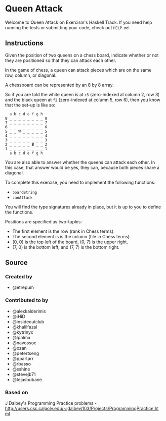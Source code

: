 # Queen Attack

Welcome to Queen Attack on Exercism's Haskell Track.
If you need help running the tests or submitting your code, check out `HELP.md`.

## Instructions

Given the position of two queens on a chess board, indicate whether or not they are positioned so that they can attack each other.

In the game of chess, a queen can attack pieces which are on the same row, column, or diagonal.

A chessboard can be represented by an 8 by 8 array.

So if you are told the white queen is at `c5` (zero-indexed at column 2, row 3) and the black queen at `f2` (zero-indexed at column 5, row 6), then you know that the set-up is like so:

```text
  a b c d e f g h
8 _ _ _ _ _ _ _ _ 8
7 _ _ _ _ _ _ _ _ 7
6 _ _ _ _ _ _ _ _ 6
5 _ _ W _ _ _ _ _ 5
4 _ _ _ _ _ _ _ _ 4
3 _ _ _ _ _ _ _ _ 3
2 _ _ _ _ _ B _ _ 2
1 _ _ _ _ _ _ _ _ 1
  a b c d e f g h
```

You are also able to answer whether the queens can attack each other.
In this case, that answer would be yes, they can, because both pieces share a diagonal.

To complete this exercise, you need to implement the following functions:

- `boardString`
- `canAttack`

You will find the type signatures already in place, but it is up to you
to define the functions.

Positions are specified as two-tuples:

- The first element is the row (rank in Chess terms).
- The second element is is the column (file in Chess terms).
- (0, 0) is the top left of the board, (0, 7) is the upper right,
- (7, 0) is the bottom left, and (7, 7) is the bottom right.

## Source

### Created by

- @etrepum

### Contributed to by

- @alexkalderimis
- @iHiD
- @insideoutclub
- @khalilfazal
- @kytrinyx
- @lpalma
- @navossoc
- @ozan
- @petertseng
- @ppartarr
- @rbasso
- @sshine
- @stevejb71
- @tejasbubane

### Based on

J Dalbey's Programming Practice problems - http://users.csc.calpoly.edu/~jdalbey/103/Projects/ProgrammingPractice.html